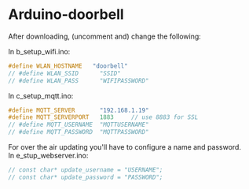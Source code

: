 # Arduino-doorbell
After downloading, (uncomment and) change the following:

In b_setup_wifi.ino:
```cpp
#define WLAN_HOSTNAME   "doorbell"
// #define WLAN_SSID      "SSID"
// #define WLAN_PASS      "WIFIPASSWORD"
```
In c_setup_mqtt.ino:
```cpp
#define MQTT_SERVER       "192.168.1.19"
#define MQTT_SERVERPORT   1883     // use 8883 for SSL
// #define MQTT_USERNAME  "MQTTUSERNAME"
// #define MQTT_PASSWORD  "MQTTPASSWORD"
```

For over the air updating you'll have to configure a name and password.  
In e_stup_webserver.ino:
```cpp
// const char* update_username = "USERNAME";
// const char* update_password = "PASSWORD";
```

